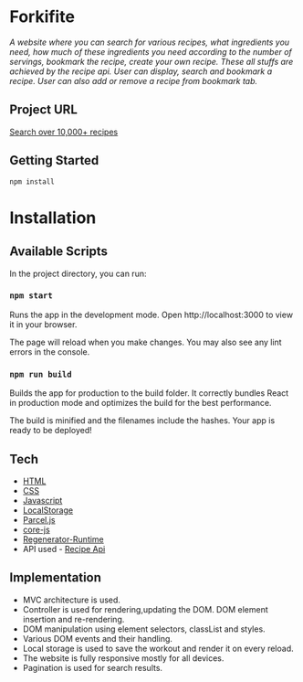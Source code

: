 # Forkifite

_A website where you can search for various recipes, what ingredients you need, how much of these ingredients you need according to the number of servings, bookmark the recipe, create your own recipe. These all stuffs are achieved by the recipe api. User can display, search and bookmark a recipe. User can also add or remove a recipe from bookmark tab._

## Project URL

[Search over 10,000+ recipes](https://forkifite.netlify.app/)

## Getting Started

`npm install`

# Installation

## Available Scripts

In the project directory, you can run:

### `npm start`

Runs the app in the development mode.
Open http://localhost:3000 to view it in your browser.

The page will reload when you make changes.
You may also see any lint errors in the console.

### `npm run build`

Builds the app for production to the build folder.
It correctly bundles React in production mode and optimizes the build for the best performance.

The build is minified and the filenames include the hashes.
Your app is ready to be deployed!

## Tech

- [HTML](https://developer.mozilla.org/en-US/docs/Web/HTML)
- [CSS](https://developer.mozilla.org/en-US/docs/Web/CSS)
- [Javascript](https://developer.mozilla.org/en-US/docs/Web/JavaScript)
- [LocalStorage](https://developer.mozilla.org/en-US/docs/Web/API/Window/localStorage)
- [Parcel.js](https://parceljs.org/)
- [core-js](https://www.npmjs.com/package/core-js)
- [Regenerator-Runtime](https://www.npmjs.com/package/regenerator-runtime)
- API used - [Recipe Api](https://forkify-api.herokuapp.com/)

## Implementation

- MVC architecture is used.
- Controller is used for rendering,updating the DOM. DOM element insertion and re-rendering.
- DOM manipulation using element selectors, classList and styles.
- Various DOM events and their handling.
- Local storage is used to save the workout and render it on every reload.
- The website is fully responsive mostly for all devices.
- Pagination is used for search results.
